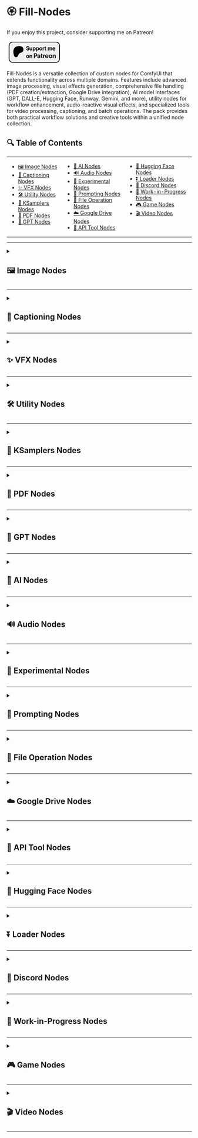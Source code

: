 # 🏵️ Fill-Nodes

If you enjoy this project, consider supporting me on Patreon!
<p align="left">
  <a href="https://www.patreon.com/c/Machinedelusions">
    <img src="images\\nodes\\Patreon.png" width="150px" alt="Patreon">
  </a>
</p>

Fill-Nodes is a versatile collection of custom nodes for ComfyUI that extends functionality across multiple domains. Features include advanced image processing, visual effects generation, comprehensive file handling (PDF creation/extraction, Google Drive integration), AI model interfaces (GPT, DALL-E, Hugging Face, Runway, Gemini, and more), utility nodes for workflow enhancement, audio-reactive visual effects, and specialized tools for video processing, captioning, and batch operations. The pack provides both practical workflow solutions and creative tools within a unified node collection.

## 🔍 Table of Contents

<table>
  <tr>
    <td valign="top">
      <ul>
        <li><a href="#image-nodes">🖼️ Image Nodes</a></li>
        <li><a href="#captioning-nodes">📝 Captioning Nodes</a></li>
        <li><a href="#vfx-nodes">✨ VFX Nodes</a></li>
        <li><a href="#utility-nodes">🛠️ Utility Nodes</a></li>
        <li><a href="#ksamplers-nodes">🎲 KSamplers Nodes</a></li>
        <li><a href="#pdf-nodes">📄 PDF Nodes</a></li>
        <li><a href="#gpt-nodes">🤖 GPT Nodes</a></li>
      </ul>
    </td>
    <td valign="top">
      <ul>
        <li><a href="#ai-nodes">🧠 AI Nodes</a></li>
        <li><a href="#audio-nodes">🔊 Audio Nodes</a></li>
        <li><a href="#experimental-nodes">🧪 Experimental Nodes</a></li>
        <li><a href="#prompting-nodes">💬 Prompting Nodes</a></li>
        <li><a href="#file-operation-nodes">📂 File Operation Nodes</a></li>
        <li><a href="#google-drive-nodes">☁️ Google Drive Nodes</a></li>
        <li><a href="#api-tool-nodes">🔌 API Tool Nodes</a></li>
      </ul>
    </td>
    <td valign="top">
      <ul>
        <li><a href="#hugging-face-nodes">🤗 Hugging Face Nodes</a></li>
        <li><a href="#loader-nodes">⏬ Loader Nodes</a></li>
        <li><a href="#discord-nodes">💬 Discord Nodes</a></li>
        <li><a href="#work-in-progress-nodes">🚧 Work-in-Progress Nodes</a></li>
        <li><a href="#game-nodes">🎮 Game Nodes</a></li>
        <li><a href="#video-nodes">🎬 Video Nodes</a></li>
      </ul>
    </td>
  </tr>
</table>

---

<details>
<summary><h2 id="-image-nodes">🖼️ Image Nodes</h2></summary>

> *Nodes for manipulating, analyzing, and working with images.*

| Node | Description |
|------|-------------|
| `FL_AnimeLineExtractor` | Extracts line art from anime-style images using adaptive thresholding and morphological operations. Allows fine control over line thickness, detail level, and noise reduction with options to invert output for white backgrounds. |
| `FL_ApplyMask` | Applies a mask to an image by setting it as the alpha channel. Automatically handles different batch sizes and spatial dimensions by interpolating the mask if needed. |
| `FL_BlackFrameReject` | A node that filters out images from a batch based on the percentage of black pixels. Images with a black pixel percentage above the threshold are rejected. |
| `FL_ImageAddNoise` | Node for imageaddnoise functionality. |
| `FL_ImageAddToBatch` | Node for imageaddtobatch functionality. |
| `FL_ImageAdjuster` | Provides comprehensive image adjustment controls for hue, saturation, brightness, contrast, and sharpness with real-time preview capability. Converts images between tensor and PIL formats to apply precise adjustments while maintaining proper color spaces. |
| `FL_ImageAspectCropper` | Node for imageaspectcropper functionality. |
| `FL_ImageBatch` | Combines multiple images into a batched tensor. |
| `FL_ImageBatchToGrid` | Arranges batched image tensors into a single grid layout with configurable number of images per row. Creates a visually organized grid by calculating rows and columns automatically based on batch size, placing images in row-major order. |
| `FL_ImageBlank` | Creates blank/solid color images with configurable dimensions. |
| `FL_ImageCrop` | Crops images to specified dimensions with offset positions. |
| `FL_ImageDimensionDisplay` | Node for imagedimensiondisplay functionality. |
| `FL_ImageListToImageBatch` | Node for imagelisttoimagebatch functionality. |
| `FL_ImageNotes` | Adds a text bar with custom notes to images, supporting batch processing. Allows configuration of bar height and text size with automatic text centering on the bar, maintaining the original image proportions below the added text. |
| `FL_ImageRandomizer` | Node for imagerandomizer functionality. |
| `FL_ImageSelector` | Node for imageselector functionality. |
| `FL_ImageSlicer` | Slices input images into a configurable grid of smaller image pieces with equal dimensions. Divides each input image based on specified X and Y subdivision counts, returning all slices as a batched tensor for further processing. |
| `FL_LoadImage` | Interactive node with a file browser interface for selecting and loading images directly within ComfyUI. Includes REST API endpoints for directory navigation, file listing, and thumbnail generation with proper file validation and error handling. |
| `FL_PaddingRemover` | Automatically detects and removes uniform padding from images. |
| `FL_ReplaceColor` | Node for replacecolor functionality. |
| `FL_SaveImages` | Saves batch-processed images to disk with support for complex folder structures defined through JSON configuration. Features sequential file naming with configurable templates, optional metadata storage, and collision avoidance through automatic index incrementation. |
| `FL_SaveRGBAAnimatedWebP` | Saves animated WebP images with RGBA support. |
| `FL_SaveWebM` | Saves image sequences as WebM videos with alpha support. |

### 📷 Screenshots & Examples

![🖼️ Image Nodes Example](images/nodes/image_nodes.png)

</details>

---

<details>
<summary><h2 id="-captioning-nodes">📝 Captioning Nodes</h2></summary>

> *Nodes for generating, saving, and manipulating image and video captions.*

| Node | Description |
|------|-------------|
| `FL_CSVExtractor` | Node for csvextractor functionality. |
| `FL_CaptionSaver_V2` | Node for captionsaver v2 functionality. |
| `FL_CaptionToCSV` | Scans a directory for image files and their corresponding text captions, then compiles them into a CSV file with image filename and caption columns. Automatically handles missing caption files and sorts entries for consistency. |
| `FL_ImageCaptionLayout` | Creates visual layouts combining images with their corresponding text captions from a directory. Supports customizable grid arrangements with configurable image size, caption height, font size, and padding, automatically wrapping text to fit within the allocated caption area. |
| `FL_ImageCaptionLayoutPDF` | Creates PDF documents displaying a grid of images with their corresponding captions, with options for horizontal or vertical orientation. Provides both the PDF output and a preview image tensor with configurable display size, caption height, font size, and padding. |
| `FL_ImageCaptionSaver` | Node for imagecaptionsaver functionality. |
| `FL_LoadCSV` | Loads CSV files with captions and metadata. |
| `FL_MirrorAndAppendCaptions` | Processes a directory of images to create horizontally mirrored copies and updates caption files with additional text. Supports both appending and prepending frame identifiers to captions with proper file extension handling and consistent frame numbering across the collection. |
| `FL_OllamaCaptioner` | Integrates with Ollama local LLM API to generate descriptive captions for images. Encodes images as base64 for API submission, saves both images and generated captions to disk with configurable overwrite protection and customizable model selection. |
| `FL_SaveCSV` | Saves caption data to CSV format. |
| `FL_VideoCaptionSaver` | Node for videocaptionsaver functionality. |
| `FL_WordFrequencyGraph` | Generates word frequency visualizations from text. |

### 📷 Screenshots & Examples

![📝 Captioning Nodes Example](images/nodes/captioning_nodes.png)

</details>

---

<details>
<summary><h2 id="-vfx-nodes">✨ VFX Nodes</h2></summary>

> *Nodes for applying visual effects to images.*

| Node | Description |
|------|-------------|
| `FL_Ascii` | Converts images to ASCII art using customizable characters, fonts and spacing. Supports using characters in sequence or mapping them by pixel intensity, with options to use system or local fonts. |
| `FL_Dither` | Applies various dithering algorithms (Floyd-Steinberg, Random, Ordered, Bayer) to images with adjustable color quantization. Supports batch processing and preserves original image dimensions while reducing the color palette to create retro-style visual effects. |
| `FL_Glitch` | Creates digital glitch effects on images using the glitch_this library with adjustable intensity and optional color offset. Implements a double-pass glitch effect with rotation between passes to create more complex distortions, and supports deterministic output through seed control. |
| `FL_HalftonePattern` | Node for halftonepattern functionality. |
| `FL_HexagonalPattern` | Creates a mosaic of hexagon-shaped image segments with customizable sizing, spacing, rotation, and shadow effects. Transforms input images into an artistic hexagonal grid pattern with adjustable parameters for visual styling. |
| `FL_ImageCollage` | Creates collages by tiling a smaller image across a base image, with the tiles colored based on the average color of the corresponding region. Supports customizable tile size and spacing with automatic handling of mismatched batch sizes and aspect ratio preservation. |
| `FL_ImagePixelator` | Node for imagepixelator functionality. |
| `FL_InfiniteZoom` | Creates mesmerizing infinite zoom effects using OpenGL shaders with customizable scale, mirror effects, and animation speed. Processes both individual images and batches with progressive time shifts to create seamless zoom animations when combined into video. |
| `FL_PaperDrawn` | Applies a realistic hand-drawn paper effect using OpenGL shaders with adjustable parameters for line quality, sampling, and vignetting. Processes images through a custom gradient-based algorithm that simulates pen strokes with configurable density and temporal modulation for animations. |
| `FL_PixelArtShader` | Node for pixelartshader functionality. |
| `FL_PixelSort` | Applies pixel sorting effects based on saturation values with adjustable threshold, smoothing, and rotation parameters. Creates glitch art aesthetics by identifying intervals in the image and sorting pixels within those intervals according to their color properties. |
| `FL_RetroEffect` | Applies retro visual effects to images including color channel offset, scanlines, vignetting, and noise with adjustable strength parameters. Creates nostalgic aesthetics reminiscent of old CRT displays and vintage photography through multiple image processing techniques. |
| `FL_Ripple` | Creates dynamic ripple and wave effects emanating from a configurable center point with adjustable amplitude, frequency, and phase settings. Supports temporal modulation for animated sequences and provides precise control over the distortion pattern and intensity. |
| `FL_Shadertoy` | Node for shadertoy functionality. |
| `FL_TextOverlayNode` | Node for textoverlaynode functionality. |

### 📷 Screenshots & Examples

![✨ VFX Nodes Example](images/nodes/vfx_nodes.png)

</details>

---

<details>
<summary><h2 id="-utility-nodes">🛠️ Utility Nodes</h2></summary>

> *General utility nodes for various tasks.*

| Node | Description |
|------|-------------|
| `FL_ClipScanner` | Analyzes text prompts using different CLIP models (supporting SDXL, SD 1.5, and FLUX configurations) to show how they are tokenized. Provides detailed output showing the exact tokens processed, their count, and the specific model configuration used. |
| `FL_CodeNode` | Node for codenode functionality. |
| `FL_DirectoryCrawl` | Recursively searches directories for image or text files and loads them as a batch. Supports configurable file type filtering, automatic image resizing to match dimensions within batches, and limits to prevent overloading memory with large directories. |
| `FL_Float` | Simple float value input node. |
| `FL_InpaintCrop` | Crops images for inpainting based on mask regions with advanced context expansion options and automatic padding controls. Provides both free-size and forced-size modes with optional rescaling, hole filling, and mask inversion for precise control over the inpainting area. |
| `FL_JS` | Executes custom JavaScript code. |
| `FL_Math` | Evaluates mathematical expressions using three input variables (A, B, C) with support for basic operations, powers, and negative values. Provides both integer and floating-point outputs with proper error handling for invalid expressions. |
| `FL_ModelInspector` | Inspects and displays model information. |
| `FL_Padding` | Adds customizable padding to images with independently configurable top, bottom, left, and right border widths. Supports RGB color selection for padding areas and optional alpha channel preservation with proper tensor handling. |
| `FL_PasteByMask` | Pastes `image_to_paste` onto `image_base` using `mask` to determine the location. The `resize_behavior` parameter determines how the image to paste is resized to fit the mask. If `mask_mapping_optional` obtained from a 'Separate Mask Components' node is used, it will control which image gets pasted onto which base image. |
| `FL_PasteOnCanvas` | Pastes images onto a canvas with alpha masking, supporting custom canvas dimensions, background color, padding, and multiple resize algorithms. Automatically handles batch processing with proper alpha blending and optional use of background images. |
| `FL_PathTypeChecker` | Analyzes input paths and identifies their type (absolute, relative, drive-specific, UNC, or URL-like). Provides path validation and classification to help identify potential issues with file system references. |
| `FL_RandomNumber` | Node for randomnumber functionality. |
| `FL_SDUltimate_Slices` | Node for sdultimate slices functionality. |
| `FL_SeparateMaskComponents` | Analyzes masks and separates them into individual component masks based on connected components analysis. Outputs both the separated mask tensors and mappings to their original batch indices, enabling advanced mask manipulation for selective processing. |
| `FL_Switch` | Routes input based on boolean condition. |
| `FL_Switch_Big` | Extended switch with multiple routing options. |
| `FL_SystemCheck` | Performs comprehensive system diagnostics gathering detailed information about Python version, operating system, hardware specifications, and installed libraries. Exposes a web API endpoint for retrieving system information in JSON format to aid with troubleshooting and compatibility verification. |
| `FL_UnloadModel` | Unloads models from memory to free VRAM. |
| `FL_VideoCropMask` | Node for videocropmask functionality. |

### 📷 Screenshots & Examples

![🛠️ Utility Nodes Example](images/nodes/utility_nodes.png)

</details>

---

<details>
<summary><h2 id="-ksamplers-nodes">🎲 KSamplers Nodes</h2></summary>

> *Nodes for sampling in the generation process.*

| Node | Description |
|------|-------------|
| `FL_KSamplerXYZPlot` | Creates comprehensive grid comparisons by varying up to three KSampler parameters simultaneously. Generates labeled visual matrices showing the impact of changing steps, CFG, denoise values, samplers or schedulers, with professional-looking axes, labels and optional Z-dimension stacking in vertical or horizontal arrangements. |
| `FL_KsamplerBasic` | Provides a streamlined implementation of ComfyUI's KSampler with support for both latent and direct image inputs. Handles all essential sampling parameters with proper error handling and integration with VAE encoding/decoding functions. |
| `FL_KsamplerPlus` | Advanced KSampler that processes images by dividing them into overlapping slices and seamlessly blending the results. Supports configurable grid dimensions, overlap percentages, optional sliced conditioning for each region, and batch processing with progressive memory management. |
| `FL_KsamplerPlusV2` | Enhanced KSamplerPlus with improved algorithms. |
| `FL_KsamplerSettings` | Provides a comprehensive preset system for aspect ratios and dimensions optimized for different model types (SD, SV3D, SD2, XL). Outputs coordinated settings for two-pass workflows with separate steps, CFG values, and denoise settings along with properly configured sampler and scheduler selections. |
| `FL_SamplerStrings` | Generates comma-separated strings of sampler names based on boolean selections, providing a streamlined interface for sampler combination and configuration. Creates standardized sampler strings compatible with ComfyUI's KSampler nodes for consistent workflow integration. |
| `FL_SchedulerStrings` | Generates comma-separated strings of scheduler names based on boolean selections, providing a streamlined interface for scheduler configuration. Creates standardized scheduler strings compatible with ComfyUI's KSampler nodes for consistent workflow integration. |

### 📷 Screenshots & Examples

![🎲 KSamplers Nodes Example](images/nodes/ksamplers_nodes.png)

</details>

---

<details>
<summary><h2 id="-pdf-nodes">📄 PDF Nodes</h2></summary>

> *Nodes for working with PDF files.*

| Node | Description |
|------|-------------|
| `FL_BulkPDFLoader` | Loads all PDF files from a specified directory with error handling and reporting. Returns metadata including file path, filename, page count, and binary content for each successfully loaded PDF. |
| `FL_ImagesToPDF` | Converts batched image tensors into a PDF document with one image per page. Supports configurable DPI and standard page sizes (A4, Letter, Legal) with automatic image resizing and centering to fit the selected page format. |
| `FL_PDFEncryptor` | Encrypts PDFs with password protection. |
| `FL_PDFImageExtractor` | Extracts embedded images from PDF files with support for various image encoding formats including JPEG, PNG, and other compression methods. Provides filtering by minimum width/height dimensions and returns extracted images as tensors ready for processing. |
| `FL_PDFLoader` | Loads PDF files from disk and returns structured data including the file path, page count, and binary content. Performs format validation to ensure the input file is a valid PDF before loading. |
| `FL_PDFMerger` | Combines two PDF files into a single document by appending the pages of the second PDF after the first. Returns the merged PDF content in memory with updated page count information for further processing or saving. |
| `FL_PDFSaver` | Saves PDF data to disk with configurable output directory and filename options. Ensures proper file extension handling and directory creation if needed, returning the full path to the saved PDF file. |
| `FL_PDFTextExtractor` | Extracts all text content from PDF documents, combining text from multiple pages with proper spacing. Returns the complete extracted text as a single string with page separators for structured extraction. |
| `FL_PDFToImages` | Node for pdftoimages functionality. |
| `FL_TextToPDF` | Converts text to formatted PDF documents. |

### 📷 Screenshots & Examples

![📄 PDF Nodes Example](images/nodes/pdf_nodes.png)

</details>

---

<details>
<summary><h2 id="-gpt-nodes">🤖 GPT Nodes</h2></summary>

> *Nodes for integrating with GPT and OpenAI models.*

| Node | Description |
|------|-------------|
| `FL_Dalle3` | Integrates OpenAI's DALL-E 3 image generation API into ComfyUI with support for different resolutions, quality settings, and style options. Includes batch processing, automatic image saving, retry functionality, and returns both generated images and the revised prompts used by the DALL-E 3 model. |
| `FL_GPT_Image1` | Generates images using OpenAI GPT. |
| `FL_GPT_Image1_ADV` | Advanced GPT image generation with extended controls. |
| `FL_GPT_Text` | Generates text using OpenAI GPT models. |
| `FL_GPT_Vision` | Integrates with OpenAI's GPT Vision models (GPT-4o, GPT-4o-mini, GPT-4-vision-preview) to analyze and caption images. Features batch processing with configurable system prompts, detail levels, and temperature settings, while saving both images and associated captions to disk with optional overwrite protection. |
| `FL_SimpleGPTVision` | Integrates OpenAI's GPT Vision models (GPT-4o-mini, GPT-4o, GPT-4-vision-preview) to analyze images and generate text descriptions. Features customizable system prompts, user requests, and generation parameters while using environment variables for secure API key handling. |

### 📷 Screenshots & Examples

![🤖 GPT Nodes Example](images/nodes/gpt_nodes.png)

</details>

---

<details>
<summary><h2 id="-ai-nodes">🧠 AI Nodes</h2></summary>

> *Nodes that integrate with various AI models and services.*

| Node | Description |
|------|-------------|
| `FL_Fal_Gemini_ImageEdit` | A ComfyUI node for the Fal AI Gemini 2.5 Flash Image Edit API. Takes multiple images and a prompt to edit them using Gemini's multimodal capabilities. |
| `FL_Fal_Kling_AIAvatar` | A ComfyUI node for the Fal AI Kling Video AI Avatar API. Takes an image and audio to generate realistic avatar videos. |
| `FL_Fal_Kontext` | A ComfyUI node for the Fal AI Flux Pro Kontext API. Takes multiple image/prompt pairs and generates new images using Fal AI's flux-pro/kontext endpoint. Supports async processing for multiple inputs. |
| `FL_Fal_Pixverse` | A ComfyUI node for the Fal AI Image-to-Video API. Takes an image and converts it to a video using Fal AI's pixverse/v4/image-to-video endpoint. Downloads the video, extracts frames, and returns them as image tensors. |
| `FL_Fal_Pixverse_LipSync` | A ComfyUI node for the Fal AI Pixverse LipSync API. Takes a video and audio/text and generates realistic lipsync animations. |
| `FL_Fal_Pixverse_Transition` | A ComfyUI node for the Fal AI Pixverse v5 Transition API. Takes two images and creates a transition video between them using Fal AI's transition endpoint. Downloads the video, extracts frames, and returns them as image tensors. |
| `FL_Fal_Seedance_i2v` | Converts images to videos using Fal AI Seedance image-to-video API. |
| `FL_Fal_Seedream_Edit` | A ComfyUI node for the Fal AI ByteDance Seedream v4 Edit API. Takes multiple images and a prompt to edit them using Seedream's capabilities. |
| `FL_Fal_Sora` | Generates videos from prompts using OpenAI Sora via Fal.ai API. |
| `FL_GeminiImageEditor` | Edits images using Google Gemini AI with natural language instructions. |
| `FL_GeminiImageGenADV` | Advanced image generation using Google Gemini AI. |
| `FL_GeminiTextAPI` | Generates text using Google Gemini AI models. |
| `FL_GeminiVideoCaptioner` | Node for captioning videos using Google's Gemini API. Note: All videos (from file or image batch) are converted to WebM format with a size limit of just under 30MB to ensure compatibility with the Gemini API payload limitations. Video quality will be adjusted automatically to meet the size requirement. |
| `FL_Hedra_API` | Integrates with Hedra API for AI-powered audio/video generation. |
| `FL_HunyuanDelight` | Integrates Tencent's Hunyuan3D-2 model for image-to-image transformations with automatic model downloading and loading. Supports batch processing with adjustable parameters for image guidance, steps, and multiple processing loops for iterative refinement. |
| `FL_PixVerseAPI` | A ComfyUI node for the PixVerse Image-to-Video API. Takes an image and converts it to a video using PixVerse's API. Downloads the video, extracts frames, and returns them as image tensors. |
| `FL_RunwayAct2` | Generates video using Runway Act-One API. |
| `FL_RunwayImageAPI` | Creates images using Runway ML Gen-2/Gen-3 API. |
| `FL_Veo3VideoGen` | Generates videos using Google Veo 3 via Vertex AI. |
| `FL_VertexGemini25FlashImage` | Fast image generation using Google Vertex AI Gemini 2.5 Flash. |

### 📷 Screenshots & Examples

![🧠 AI Nodes Example](images/nodes/ai_nodes.png)

</details>

---

<details>
<summary><h2 id="-audio-nodes">🔊 Audio Nodes</h2></summary>

> *Nodes for audio analysis, processing, and audio-reactive visual effects.*

| Node | Description |
|------|-------------|
| `FL_Audio_BPM_Analyzer` | A ComfyUI node for BPM and beat detection using Librosa. Analyzes the entire audio once and outputs beat positions for use in segmentation. |
| `FL_Audio_Beat_Visualizer` | A ComfyUI node for generating beat visualization frames. Creates frames that alternate between black and white on beat switches. |
| `FL_Audio_Crop` | A ComfyUI node for cropping (trimming) audio to a specific start and end time. |
| `FL_Audio_Drum_Detector` | A ComfyUI node for detecting drum elements (kicks, snares, hi-hats) from audio. Uses onset detection with frequency band analysis to classify drum types. |
| `FL_Audio_Envelope_Visualizer` | A ComfyUI node for visualizing audio envelopes as frames. Creates white frames that fade to black based on envelope values. |
| `FL_Audio_Music_Video_Sequencer` | A ComfyUI node for generating complete music video shot sequences. Takes beat positions and a pattern, outputs a full edit list for the entire song. |
| `FL_Audio_Reactive_Brightness` | A ComfyUI node for applying audio-reactive brightness/luminance changes to frames. Adjusts brightness based on envelope values from drum detection. |
| `FL_Audio_Reactive_Edge_Glow` | A ComfyUI node for applying audio-reactive edge detection and glow effect. Detects edges and adds glowing outline that pulses with the audio. |
| `FL_Audio_Reactive_Envelope` | A ComfyUI node for generating per-frame control envelopes from drum detections. Creates ADSR envelopes for kicks, snares, and hi-hats across the entire song. |
| `FL_Audio_Reactive_Saturation` | A ComfyUI node for applying audio-reactive saturation changes to frames. Adjusts color saturation based on envelope values from drum detection. |
| `FL_Audio_Reactive_Scale` | A ComfyUI node for applying audio-reactive scale/zoom effect to frames. Scales frames based on envelope values from drum detection. |
| `FL_Audio_Reactive_Speed` | A ComfyUI node for applying audio-reactive speed/time remapping to frames. Speeds up or slows down playback based on envelope values from drum detection. |
| `FL_Audio_Segment_Extractor` | A ComfyUI node for extracting audio segments based on pre-analyzed beat positions. Takes beat positions from FL_Audio_BPM_Analyzer and extracts specific beat ranges. |
| `FL_Audio_Separation` | A ComfyUI node for separating audio into four sources: bass, drums, other, and vocals. Uses the Hybrid Demucs model from torchaudio. |
| `FL_Audio_Shot_Iterator` | A ComfyUI node for extracting individual shot data from a music video sequence. Takes sequence JSON and shot index, outputs frame count and shot details. |

### 📷 Screenshots & Examples

![🔊 Audio Nodes Example](images/nodes/audio_nodes.png)

</details>

---

<details>
<summary><h2 id="-experimental-nodes">🧪 Experimental Nodes</h2></summary>

> *Experimental nodes with various functionalities.*

| Node | Description |
|------|-------------|
| `FL_BatchAlign` | Node for batchalign functionality. |
| `FL_ColorPicker` | Simple interface for selecting and outputting color values in hexadecimal format. Takes a hex color string input (e.g., #FF0000) and passes it through to other nodes, enabling color selection within workflows. |
| `FL_GradGenerator` | Node for gradgenerator functionality. |
| `FL_NFTGenerator` | Selects images from a directory based on rarity percentages encoded in filenames following a specific format. Uses seed-based randomization to determine selection probability, automatically finds corresponding mask files, and outputs both the selected image and its mask as tensors. |

### 📷 Screenshots & Examples

![🧪 Experimental Nodes Example](images/nodes/experiments_nodes.png)

</details>

---

<details>
<summary><h2 id="-prompting-nodes">💬 Prompting Nodes</h2></summary>

> *Nodes for generating and manipulating prompts.*

| Node | Description |
|------|-------------|
| `FL_MadLibGenerator` | Creates randomized text by replacing delimiters in a template with words from five configurable word lists. Uses consistent seeding per list to ensure reproducible results, with support for custom delimiters and separate RNG states for each word list. |
| `FL_PromptBasic` | Basic text prompt input node. |
| `FL_PromptMulti` | Multi-line prompt editor with weighting support. |
| `FL_PromptSelector` | Selects a single prompt from a multi-line text input based on a specified index, with options to prepend and append additional text. Provides error handling for index out-of-range conditions and automatic text formatting with proper spacing. |

### 📷 Screenshots & Examples

![💬 Prompting Nodes Example](images/nodes/prompting_nodes.png)

</details>

---

<details>
<summary><h2 id="-file-operation-nodes">📂 File Operation Nodes</h2></summary>

> *Nodes for file operations.*

| Node | Description |
|------|-------------|
| `FL_ZipDirectory` | Compresses entire directory structures into zip archives with relative path preservation and efficient compression settings. Processes files using a temporary storage area and returns the resulting zip data for further handling in workflows. |
| `FL_ZipSave` | Compresses files from a specified input directory into a zip archive and saves it to a target location with customizable filename. Creates the output directory if it doesn't exist and ensures proper ZIP extension, returning the full path to the created archive. |

### 📷 Screenshots & Examples

![📂 File Operation Nodes Example](images/nodes/fileoperations_nodes.png)

</details>

---

<details>
<summary><h2 id="-google-drive-nodes">☁️ Google Drive Nodes</h2></summary>

> *Nodes for Google Cloud services integration.*

| Node | Description |
|------|-------------|
| `FL_GoogleCloudStorage` | A ComfyUI node for uploading images and videos to Google Cloud Storage. Can handle single images, batches of images, and optionally compile batches into videos. |
| `FL_GoogleDriveDownloader` | Downloads files from Google Drive using share links with automatic file ID extraction. Handles ZIP files by automatically extracting them to the specified output directory, with error handling and reporting for each step of the download process. |
| `FL_GoogleDriveImageDownloader` | Downloads image files specifically from Google Drive and automatically converts them to ComfyUI-compatible tensor format. Supports various image formats with automatic RGB conversion and proper tensor dimensioning, returning ready-to-use images for immediate integration into workflows. |

### 📷 Screenshots & Examples

![☁️ Google Drive Nodes Example](images/nodes/googledrive_nodes.png)

</details>

---

<details>
<summary><h2 id="-api-tool-nodes">🔌 API Tool Nodes</h2></summary>

> *Nodes for API interactions.*

| Node | Description |
|------|-------------|
| `FL_API_Base64_ImageLoader` | Loads Base64-encoded images with support for automatic data URL prefix removal and image resizing. Preserves metadata like job_id, user_id, and category for API integration workflows. |
| `FL_API_ImageSaver` | Saves images to a categorized directory structure based on user_id and category parameters. Supports different image formats (PNG, JPEG, WebP) with configurable quality settings for web API integration. |

### 📷 Screenshots & Examples

![🔌 API Tool Nodes Example](images/nodes/apitools_nodes.png)

</details>

---

<details>
<summary><h2 id="-hugging-face-nodes">🤗 Hugging Face Nodes</h2></summary>

> *Nodes for integrating with Hugging Face.*

| Node | Description |
|------|-------------|
| `FL_HFDatasetDownloader` | Downloads datasets from Hugging Face Hub. |
| `FL_HFHubModelUploader` | Uploads models and associated files to Hugging Face Hub with support for creating new repositories or using existing ones. Features comprehensive upload capabilities for model files, images, ZIP archives, and README documentation with progress tracking and retry mechanisms. |
| `FL_HF_Character` | Uploads character-related content to Hugging Face repositories with structured organization by studio, project, and character name. Supports multiple file types including LoRA models, datasets, image layouts, PDFs, and CSV files with comprehensive progress tracking. |
| `FL_HF_UploaderAbsolute` | Uploads files to Hugging Face repositories using absolute paths and reads API keys from environment variables. Supports various content types including LoRA models, datasets, images, PDFs, and CSV files with a simplified directory structure. |

### 📷 Screenshots & Examples

![🤗 Hugging Face Nodes Example](images/nodes/huggingface_nodes.png)

</details>

---

<details>
<summary><h2 id="-loader-nodes">⏬ Loader Nodes</h2></summary>

> *Nodes for loading various resources.*

| Node | Description |
|------|-------------|
| `FL_NodeLoader` | Simple pass-through node that accepts and returns a TRIGGER input, designed to ensure custom nodes are loaded when a workflow is executed. Acts as a lightweight utility for controlling workflow execution order. |
| `FL_NodePackLoader` | Enhanced trigger node that forces processing on every execution regardless of input changes. Uses NaN for change detection to ensure the node always executes when triggered, providing a reliable mechanism for loading node packs. |
| `FL_UpscaleModel` | Processes images through upscaling models with support for batch processing, precision control, and optional downscaling for fine-tuned results. Features progress tracking for large batches and automatic handling of device-specific optimizations for both CPU and GPU processing. |

### 📷 Screenshots & Examples

![⏬ Loader Nodes Example](images/nodes/loaders_nodes.png)

</details>

---

<details>
<summary><h2 id="-discord-nodes">💬 Discord Nodes</h2></summary>

> *Nodes for Discord integration.*

| Node | Description |
|------|-------------|
| `FL_SendToDiscordWebhook` | Node for sendtodiscordwebhook functionality. |

### 📷 Screenshots & Examples

![💬 Discord Nodes Example](images/nodes/discord_nodes.png)

</details>

---

<details>
<summary><h2 id="-work-in-progress-nodes">🚧 Work-in-Progress Nodes</h2></summary>

> *Nodes that are still in development.*

| Node | Description |
|------|-------------|
| `FL_FractalKSampler` | Recursive fractal sampling with progressive upscaling. |
| `FL_TimeLine` | Processes timeline data for creating animated sequences with support for different interpolation modes, resolution settings, and frame rate controls. Includes an API endpoint for handling timeline data within the ComfyUI server architecture, enabling advanced animation workflows. |
| `FL_WF_Agent` | A node that uses Gemini AI to generate and execute JavaScript code for workflow manipulation |
| `FL_WanFirstLastFrameToVideo` | Interpolates video between first and last frames. |

### 📷 Screenshots & Examples

![🚧 Work-in-Progress Nodes Example](images/nodes/wip_nodes.png)

</details>

---

<details>
<summary><h2 id="-game-nodes">🎮 Game Nodes</h2></summary>

> *Nodes implementing games.*

| Node | Description |
|------|-------------|
| `FL_BulletHellGame` | Implements a playable bullet hell-style shooter game within the ComfyUI interface where players control a ship with mouse movements and combat enemy ships that fire various bullet patterns. Features include multiple enemy ships with different attack patterns, player-guided bullets that track enemies, level progression, and score tracking. |
| `FL_TetrisGame` | Implements a fully playable Tetris game within ComfyUI's interface using standard keyboard controls (arrow keys) for movement, rotation, and acceleration. Features include complete tetromino collision detection, line clearing mechanics, game over detection, and a responsive canvas that adjusts to the node's dimensions. |

### 📷 Screenshots & Examples

![🎮 Game Nodes Example](images/nodes/games_nodes.png)

</details>

---

<details>
<summary><h2 id="-video-nodes">🎬 Video Nodes</h2></summary>

> *Nodes for video processing and frame interpolation.*

| Node | Description |
|------|-------------|
| `FL_FILM` | FILM (Frame Interpolation for Large Motion) frame interpolation node. Generates intermediate frames between input frames, especially good for large motion. Downloads model to cache folder on first use. |
| `FL_ProResVideo` | Creates professional-quality ProRes videos from image sequences with configurable FPS and output settings. Uses a two-step process with temporary MP4 creation followed by FFmpeg conversion to ProRes 4444 format with high-quality settings optimized for post-production workflows. |
| `FL_RIFE` | RIFE (Real-Time Intermediate Flow Estimation) frame interpolation node. Generates intermediate frames between input frames for smooth slow-motion effects. Downloads models to cache folder on first use. |
| `FL_VideoBatchSplitter` | Splits video batches into smaller segments. |
| `FL_VideoCadence` | Adjusts video playback cadence by frame patterns. |
| `FL_VideoCadenceCompile` | Compiles frames with custom cadence patterns. |
| `FL_VideoCrossfade` | Creates crossfade transitions between clips. |
| `FL_VideoCut` | A node that detects scene cuts in a batch of images (video frames) and outputs the segmented clips as MP4 files to a specified folder. |
| `FL_VideoTrim` | Trims video sequences to specified frame ranges. |

### 📷 Screenshots & Examples

![🎬 Video Nodes Example](images/nodes/video_nodes.png)

</details>

---
